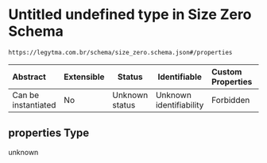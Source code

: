 # Untitled undefined type in Size Zero Schema

```txt
https://legytma.com.br/schema/size_zero.schema.json#/properties
```




| Abstract            | Extensible | Status         | Identifiable            | Custom Properties | Additional Properties | Access Restrictions | Defined In                                                                        |
| :------------------ | ---------- | -------------- | ----------------------- | :---------------- | --------------------- | ------------------- | --------------------------------------------------------------------------------- |
| Can be instantiated | No         | Unknown status | Unknown identifiability | Forbidden         | Allowed               | none                | [size_zero.schema.json\*](../schema/size_zero.schema.json) |

## properties Type

unknown
